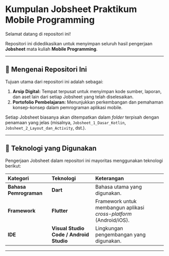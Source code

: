 # Kumpulan Jobsheet Praktikum Mobile Programming

Selamat datang di repositori ini!

Repositori ini didedikasikan untuk menyimpan seluruh hasil pengerjaan **Jobsheet** mata kuliah **Mobile Programming**.

---

## 📝 Mengenai Repositori Ini

Tujuan utama dari repositori ini adalah sebagai:
1.  **Arsip Digital:** Tempat terpusat untuk menyimpan kode sumber, laporan, dan aset lain dari setiap Jobsheet yang telah diselesaikan.
2.  **Portofolio Pembelajaran:** Menunjukkan perkembangan dan pemahaman konsep-konsep dalam pemrograman aplikasi mobile.

Setiap Jobsheet biasanya akan ditempatkan dalam *folder* terpisah dengan penamaan yang jelas (misalnya, `Jobsheet_1_Dasar_Kotlin`, `Jobsheet_2_Layout_dan_Activity`, dst.).

---

## 🚀 Teknologi yang Digunakan

Pengerjaan Jobsheet dalam repositori ini mayoritas menggunakan teknologi berikut:

| Kategori | Teknologi | Keterangan |
| :--- | :--- | :--- |
| **Bahasa Pemrograman** | **Dart** | Bahasa utama yang digunakan. |
| **Framework** | **Flutter** | Framework untuk membangun aplikasi *cross-platform* (Android/iOS). |
| **IDE** | **Visual Studio Code / Android Studio** | Lingkungan pengembangan yang digunakan. |

---
